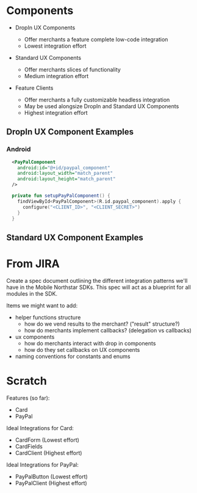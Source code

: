 # Components

- DropIn UX Components
  * Offer merchants a feature complete low-code integration
  * Lowest integration effort

- Standard UX Components
  * Offer merchants slices of functionality
  * Medium integration effort

- Feature Clients 
  * Offer merchants a fully customizable headless integration
  * May be used alongsize DropIn and Standard UX Components
  * Highest integration effort

## DropIn UX Component Examples

### Android

```xml
  <PayPalComponent
    android:id="@+id/paypal_component"
    android:layout_width="match_parent"
    android:layout_height="match_parent"
  />
```

```kotlin
  private fun setupPayPalComponent() {
    findViewById<PayPalComponent>(R.id.paypal_component).apply {
      configure("<CLIENT_ID>", "<CLIENT_SECRET>")
    }
  }
```

## Standard UX Component Examples

# From JIRA

Create a spec document outlining the different integration patterns we'll have in the Mobile Northstar SDKs. This spec will act as a blueprint for all modules in the SDK.

Items we might want to add:

- helper functions structure
  * how do we vend results to the merchant? ("result" structure?) 
  * how do merchants implement callbacks? (delegation vs callbacks)
- ux components
  * how do merchants interact with drop in components
  * how do they set callbacks on UX components
- naming conventions for constants and enums

# Scratch

Features (so far):
- Card
- PayPal

Ideal Integrations for Card:
- CardForm (Lowest effort)
- CardFields
- CardClient (Highest effort)

Ideal Integrations for PayPal:
- PayPalButton (Lowest effort)
- PayPalClient (Highest effort)

